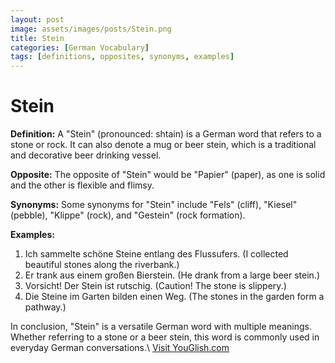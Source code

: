 ```yaml
---
layout: post
image: assets/images/posts/Stein.png
title: Stein
categories: [German Vocabulary]
tags: [definitions, opposites, synonyms, examples]
---
```


# Stein

**Definition:** A "Stein" (pronounced: shtain) is a German word that refers to a stone or rock. It can also denote a mug or beer stein, which is a traditional and decorative beer drinking vessel.

**Opposite:** The opposite of "Stein" would be "Papier" (paper), as one is solid and the other is flexible and flimsy. 

**Synonyms:** Some synonyms for "Stein" include "Fels" (cliff), "Kiesel" (pebble), "Klippe" (rock), and "Gestein" (rock formation).

**Examples:**

1. Ich sammelte schöne Steine entlang des Flussufers. (I collected beautiful stones along the riverbank.)
2. Er trank aus einem großen Bierstein. (He drank from a large beer stein.)
3. Vorsicht! Der Stein ist rutschig. (Caution! The stone is slippery.)
4. Die Steine im Garten bilden einen Weg. (The stones in the garden form a pathway.)

In conclusion, "Stein" is a versatile German word with multiple meanings. Whether referring to a stone or a beer stein, this word is commonly used in everyday German conversations.\ <a id="yg-widget-0" class="youglish-widget" data-query="Stein" data-lang="german" data-components="8412" data-auto-start="0" data-bkg-color="theme_light" data-title="How%20to%20pronounce%20Stein%20in%20German"  rel="nofollow" href="https://youglish.com">Visit YouGlish.com</a><script async src="https://youglish.com/public/emb/widget.js" charset="utf-8"></script>